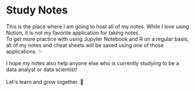 # Study Notes

This is the place where I am going to host all of my notes. While I love using Notion, it is not my favorite application for taking notes.<br/>
To get more practice with using Jupyter Notebook and R on a regular basis, all of my notes and cheat sheets will be saved using one of those applications. ✨<br/>

I hope my notes also help anyone else who is currently studying to be a data analyst or data scientist!<br/>
<br/>
Let's learn and grow together. 🌱<br/>
